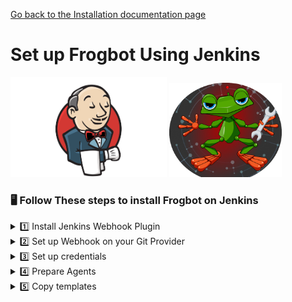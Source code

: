 [Go back to the Installation documentation page](../../../README.md)

# Set up Frogbot Using Jenkins

<div>
<img src="../../../images/jenkins-logo.png" width="250">
<img src="../../../images/frogbot-circle.png" width="180">
</div>

### 🖥️ Follow These steps to install Frogbot on Jenkins

<details>
  <summary>1️⃣  Install Jenkins Webhook Plugin </summary>

- **Install Generic Webhook Trigger**
    - Using the GUI: From your Jenkins dashboard navigate to Manage Jenkins > Manage Plugins and select the Available
      tab. Locate this plugin by searching
      for - [Generic Webhook Trigger](https://plugins.jenkins.io/generic-webhook-trigger/).

</details>
<details>
  <summary>2️⃣ Set up Webhook on your Git Provider </summary>

- Webhook Link: `JENKINS_URL/generic-webhook-trigger/invoke`
- Optional - **JobToken** : When using the plugin in several jobs, you will have the same URL trigger all jobs. If you
  want to trigger only a certain job you can use the **JobToken** in the URL to specify what job needs to be executed.
- Webhook Link with **JobToken** : `JENKINS_URL/generic-webhook-trigger/invoke?token=JobToken`
- Read more [JobToken Docs](https://plugins.jenkins.io/generic-webhook-trigger/#plugin-content-trigger-only-specific-job)
- 🌟 Choose your Git provider:
    <details>
      <summary> Bitbucket Server  </summary>

    - Go to repository settings and select Webhooks , and create a new webhook.
      <img src="../../../images/bitbucket-webhook-setup.png">
    - Set the webhook URL  `https://jenkinsUrl/generic-webhook-trigger/invoke?token=JobToken`
      <img src="../../../images/bitbucketserver-create-webhook.png">

    </details>

  <details>
      <summary> GitHub  </summary>
  
    - Go to repository settings and create a new webhook.
    <img src="../../../images/github-new-webhook.png">
  
    - Add a new webhook
    <img src="../../../images/github-webhook-setup.png">
  
    - Set up trigger
    <img src="../../../images/github-trigger-event.png">

  </details>

  <details>
        <summary> Azure Repos  </summary>

    - [Set Up Azure Repos Jenkins Webhook](https://learn.microsoft.com/en-us/azure/devops/service-hooks/services/jenkins?view=azure-devops)

    </details>

  <details>
        <summary> GitLab  </summary>

    - Go your project settings and select webhooks.
    - Set up a webhook with merge request events
    - **Secret Token** is the JobToken to execute a specific job, this is optional.
    -  <img src="../../../images/GitLab_webhook.png">

    - Fill in your **JENKINS URL/generic-webhook-trigger/invoke** , **SECRET_TOKEN** and select add webhook.

</details>

<details>
  <summary>3️⃣ Set up credentials</summary>

- Make sure you have the connection details of your JFrog environment and saved as credentials, as they will be
  referenced from the Jenkinsfile.
- Set up the following credentials:
    - **JF_URL**
    - **JF_ACCESS_TOKEN** *or* **JF_USER**  & **JF_PASSWORD**
    - **JF_GIT_TOKEN** access token with read&write access to the repository.
- [How to use credentials with Jenkins](https://www.jenkins.io/doc/book/using/using-credentials/)

</details>

<details>
  <summary>4️⃣  Prepare Agents</summary>

- It is necessary to have the package manager corresponding to the repository installed on the machine. For example, for
  an npm project, npm must be installed. In the case of multi-project repositories, ensure that all the required package
  managers are installed

</details>

<details>
  <summary>5️⃣ Copy templates </summary>

- **Create a new pipeline**
- **Copy and adjust params for each command**

* [Scan And Fix Repository](scan-and-fix.jenkinsfile)

* [Scan Pull Request](scan-pull-request.jenkinsfile)

- For Scan Pull Request, make sure to enable build trigger.
<img src="../../../images/jenkins-build-trigger.png">










      




